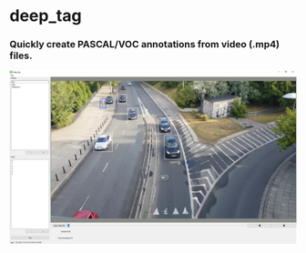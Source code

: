 # deep_tag
### Quickly create PASCAL/VOC annotations from video (.mp4) files.

![Image of deep_tag](https://github.com/dicroce/deep_tag/raw/main/screenshot1.png)
